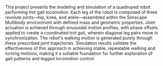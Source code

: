  

This project presents the modeling and simulation of a quadruped robot performing trot gait locomotion. Each leg of the robot is composed of three revolute joints—hip, knee, and ankle—assembled within the Simscape Multibody environment with defined mass and geometric properties. Joint actuation is achieved through sinusoidal motion profiles, with phase offsets applied to create a coordinated trot gait, wherein diagonal leg pairs move in synchronization. The robot's walking motion is generated purely through these prescribed joint trajectories. Simulation results validate the effectiveness of this approach in achieving stable, repeatable walking and turning motions, making it a suitable foundation for further exploration of gait patterns and legged locomotion control. 

 
